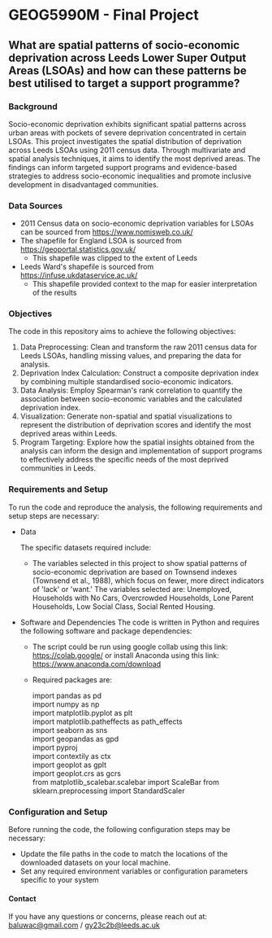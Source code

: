 # GEOG5990M - Final Project

## What are spatial patterns of socio-economic deprivation across Leeds Lower Super Output Areas (LSOAs) and how can these patterns be best utilised to target a support programme?

### Background
Socio-economic deprivation exhibits significant spatial patterns across urban areas with pockets of severe deprivation concentrated in certain LSOAs. This project investigates the spatial distribution of deprivation across Leeds LSOAs using 2011 census data. Through multivariate and spatial analysis techniques, it aims to identify the most deprived areas. The findings can inform targeted support programs and evidence-based strategies to address socio-economic inequalities and promote inclusive development in disadvantaged communities.

### Data Sources
- 2011 Census data on socio-economic deprivation variables for LSOAs can be sourced from https://www.nomisweb.co.uk/
- The shapefile for England LSOA is sourced from https://geoportal.statistics.gov.uk/
  - This shapefile was clipped to the extent of Leeds
- Leeds Ward's shapefile is sourced from https://infuse.ukdataservice.ac.uk/
  - This shapefile provided context to the map for easier interpretation of the results
  
### Objectives
The code in this repository aims to achieve the following objectives:
1. Data Preprocessing: Clean and transform the raw 2011 census data for Leeds LSOAs, handling missing values, and preparing the data for analysis.
2. Deprivation Index Calculation: Construct a composite deprivation index by combining multiple standardised socio-economic indicators.
3. Data Analysis: Employ Spearman's rank correlation to quantify the association between socio-economic variables and the calculated deprivation index.
4. Visualization: Generate non-spatial and spatial visualizations to represent the distribution of deprivation scores and identify the most deprived areas within Leeds.
5. Program Targeting: Explore how the spatial insights obtained from the analysis can inform the design and implementation of support programs to effectively address the specific needs of the most deprived communities in Leeds.

### Requirements and Setup
To run the code and reproduce the analysis, the following requirements and setup steps are necessary:
- Data
  
  The specific datasets required include:
  - The variables selected in this project to show spatial patterns of socio-economic deprivation are based on Townsend indexes (Townsend et al., 1988), which focus on 
    fewer, more direct indicators of 'lack' or 'want.' The variables selected are: Unemployed, Households with No Cars, Overcrowded Households, Lone Parent Households, Low      Social Class, Social Rented Housing.

- Software and Dependencies
  The code is written in Python and requires the following software and package dependencies:
    - The script could be run using google collab using this link: https://colab.google/ or install Anaconda using this link: https://www.anaconda.com/download
    - Required packages are:
      
        import pandas as pd                
        import numpy as np                 
        import matplotlib.pyplot as plt    
        import matplotlib.patheffects as path_effects   
        import seaborn as sns              
        import geopandas as gpd           
        import pyproj                      
        import contextily as ctx         
        import geoplot as gplt             
        import geoplot.crs as gcrs         
        from matplotlib_scalebar.scalebar import ScaleBar
        from sklearn.preprocessing import StandardScaler
      
### Configuration and Setup

Before running the code, the following configuration steps may be necessary:

   - Update the file paths in the code to match the locations of the downloaded datasets on your local machine.
   - Set any required environment variables or configuration parameters specific to your system


#### Contact

If you have any questions or concerns, please reach out at: baluwac@gmail.com / gy23c2b@leeds.ac.uk

